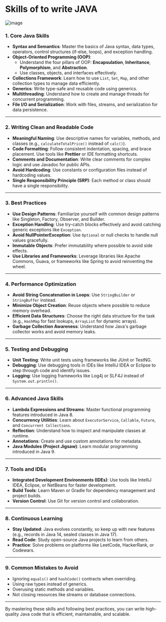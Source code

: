 # Skills of to write JAVA

![image](https://github.com/user-attachments/assets/8a28d0b5-09fa-4fe9-b02d-49ddc94a6031)

### **1. Core Java Skills**
- **Syntax and Semantics**: Master the basics of Java syntax, data types, operators, control structures (if-else, loops), and exception handling.
- **Object-Oriented Programming (OOP)**:
  - Understand the four pillars of OOP: **Encapsulation**, **Inheritance**, **Polymorphism**, and **Abstraction**.
  - Use classes, objects, and interfaces effectively.
- **Collections Framework**: Learn how to use `List`, `Set`, `Map`, and other collection types to manage data efficiently.
- **Generics**: Write type-safe and reusable code using generics.
- **Multithreading**: Understand how to create and manage threads for concurrent programming.
- **File I/O and Serialization**: Work with files, streams, and serialization for data persistence.

---

### **2. Writing Clean and Readable Code**
- **Meaningful Naming**: Use descriptive names for variables, methods, and classes (e.g., `calculateTotalPrice()` instead of `calc()`).
- **Code Formatting**: Follow consistent indentation, spacing, and brace placement. Use tools like **Prettier** or IDE formatting shortcuts.
- **Comments and Documentation**: Write clear comments for complex logic and use Javadoc for public APIs.
- **Avoid Hardcoding**: Use constants or configuration files instead of hardcoding values.
- **Single Responsibility Principle (SRP)**: Each method or class should have a single responsibility.

---

### **3. Best Practices**
- **Use Design Patterns**: Familiarize yourself with common design patterns like Singleton, Factory, Observer, and Builder.
- **Exception Handling**: Use try-catch blocks effectively and avoid catching generic exceptions like `Exception`.
- **Avoid NullPointerException**: Use `Optional` or null checks to handle null values gracefully.
- **Immutable Objects**: Prefer immutability where possible to avoid side effects.
- **Use Libraries and Frameworks**: Leverage libraries like Apache Commons, Guava, or frameworks like Spring to avoid reinventing the wheel.

---

### **4. Performance Optimization**
- **Avoid String Concatenation in Loops**: Use `StringBuilder` or `StringBuffer` instead.
- **Minimize Object Creation**: Reuse objects where possible to reduce memory overhead.
- **Efficient Data Structures**: Choose the right data structure for the task (e.g., `HashMap` for fast lookups, `ArrayList` for dynamic arrays).
- **Garbage Collection Awareness**: Understand how Java's garbage collector works and avoid memory leaks.

---

### **5. Testing and Debugging**
- **Unit Testing**: Write unit tests using frameworks like JUnit or TestNG.
- **Debugging**: Use debugging tools in IDEs like IntelliJ IDEA or Eclipse to step through code and identify issues.
- **Logging**: Use logging frameworks like Log4j or SLF4J instead of `System.out.println()`.

---

### **6. Advanced Java Skills**
- **Lambda Expressions and Streams**: Master functional programming features introduced in Java 8.
- **Concurrency Utilities**: Learn about `ExecutorService`, `Callable`, `Future`, and `Concurrent Collections`.
- **Reflection**: Understand how to inspect and manipulate classes at runtime.
- **Annotations**: Create and use custom annotations for metadata.
- **Java Modules (Project Jigsaw)**: Learn modular programming introduced in Java 9.

---

### **7. Tools and IDEs**
- **Integrated Development Environments (IDEs)**: Use tools like IntelliJ IDEA, Eclipse, or NetBeans for faster development.
- **Build Tools**: Learn Maven or Gradle for dependency management and project builds.
- **Version Control**: Use Git for version control and collaboration.

---

### **8. Continuous Learning**
- **Stay Updated**: Java evolves constantly, so keep up with new features (e.g., records in Java 14, sealed classes in Java 17).
- **Read Code**: Study open-source Java projects to learn from others.
- **Practice**: Solve problems on platforms like LeetCode, HackerRank, or Codewars.

---

### **9. Common Mistakes to Avoid**
- Ignoring `equals()` and `hashCode()` contracts when overriding.
- Using raw types instead of generics.
- Overusing static methods and variables.
- Not closing resources like streams or database connections.

---

By mastering these skills and following best practices, you can write high-quality Java code that is efficient, maintainable, and scalable.
